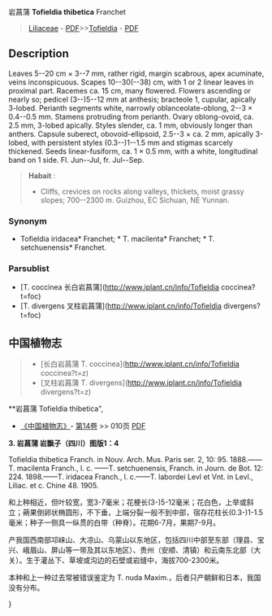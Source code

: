 岩菖蒲 **Tofieldia thibetica** Franchet

> [Liliaceae](http://www.iplant.cn/info/Liliaceae?t=foc) - [PDF](http://www.iplant.cn/foc/pdf/Liliaceae.pdf)>>[Tofieldia](http://www.iplant.cn/info/Tofieldia?t=foc) - [PDF](http://www.iplant.cn/foc/pdf/Tofieldia.pdf)

## Description

Leaves 5--20 cm × 3--7 mm, rather rigid, margin scabrous, apex acuminate, veins inconspicuous. Scapes 10--30(--38) cm, with 1 or 2 linear leaves in proximal part. Racemes ca. 15 cm, many flowered. Flowers ascending or nearly so; pedicel (3--)5--12 mm at anthesis; bracteole 1, cupular, apically 3-lobed. Perianth segments white, narrowly oblanceolate-oblong, 2--3 × 0.4--0.5 mm. Stamens protruding from perianth. Ovary oblong-ovoid, ca. 2.5 mm, 3-lobed apically. Styles slender, ca. 1 mm, obviously longer than anthers. Capsule suberect, obovoid-ellipsoid, 2.5--3 × ca. 2 mm, apically 3-lobed, with persistent styles (0.3--)1--1.5 mm and stigmas scarcely thickened. Seeds linear-fusiform, ca. 1 × 0.5 mm, with a white, longitudinal band on 1 side. Fl. Jun--Jul, fr. Jul--Sep.

> **Habait** : 
>* Cliffs, crevices on rocks along valleys, thickets, moist grassy slopes; 700--2300 m. Guizhou, EC Sichuan, NE Yunnan.

### Synonym
* Tofieldia iridacea* Franchet; * T. macilenta* Franchet; * T. setchuenensis* Franchet.

### Parsublist

* [T.  coccinea  长白岩菖蒲](http://www.iplant.cn/info/Tofieldia coccinea?t=foc)
* [T.  divergens  叉柱岩菖蒲](http://www.iplant.cn/info/Tofieldia divergens?t=foc)

## 中国植物志

> * [长白岩菖蒲  T.  coccinea](http://www.iplant.cn/info/Tofieldia coccinea?t=z)
> * [叉柱岩菖蒲  T.  divergens](http://www.iplant.cn/info/Tofieldia divergens?t=z)

**岩菖蒲 Tofieldia thibetica",

* [《中国植物志》](http://www.iplant.cn/frps)- [第14卷](http://www.iplant.cn/frps/vol/14) >> 010页 [PDF](http://www.iplant.cn/frps/pdf/14/010a.pdf)

**3. 岩菖蒲 岩飘子（四川）图版1：4**

Tofieldia thibetica Franch. in Nouv. Arch. Mus. Paris ser. 2, 10: 95. 1888.——T. macilenta Franch., l. c. ——T. setchuenensis, Franch. in Journ. de Bot. 12: 224. 1898.——T. iridacea Franch., l. c.——T. labordei Levl et Vnt. in Levl., Liliac. et c. Chine 48. 1905.

和上种相近，但叶较宽，宽3-7毫米；花梗长(3-)5-12毫米；花白色，上举或斜立；蒴果倒卵状椭圆形，不下垂，上端分裂一般不到中部，宿存花柱长(0.3-)1-1.5毫米；种子一侧具一纵贯的白带（种脊）。花期6-7月，果期7-9月。

产我国西南部邛崃山、大凉山、乌蒙山以东地区，包括四川中部至东部（理县、宝兴、峨眉山、屏山等一带及其以东地区）、贵州（安顺、清镇）和云南东北部（大关）。生于灌丛下、草坡或沟边的石壁或岩缝中，海拔700-2300米。

本种和上一种过去常被错误鉴定为 T. nuda Maxim.，后者只产朝鲜和日本，我国没有分布。

}